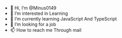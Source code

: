 - 👋 Hi, I’m @Minus0149
- 👀 I’m interested in Learning
- 🌱 I’m currently learning JavaScript And TypeScript
- 💞️ I’m looking for a job
- 📫 How to reach me Through mail 

<!---
Minus0149/Minus0149 is a ✨ special ✨ repository because its `README.md` (this file) appears on your GitHub profile.
You can click the Preview link to take a look at your changes.
--->

